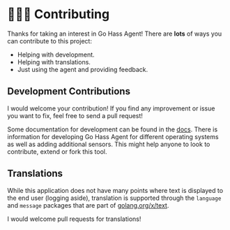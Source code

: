 <!--
 Copyright 2025 Joshua Rich <joshua.rich@gmail.com>.
 SPDX-License-Identifier: MIT
-->

# 🧑‍🤝‍🧑 Contributing

Thanks for taking an interest in Go Hass Agent! There are **lots** of ways you can contribute to this project:

- Helping with development.
- Helping with translations.
- Just using the agent and providing feedback.

## Development Contributions

I would welcome your contribution! If you find any improvement or issue you want
to fix, feel free to send a pull request!

Some documentation for development can be found in
the [docs](docs/README.md). There is information for developing
Go Hass Agent for different operating systems as well as adding additional
sensors. This might help anyone to look to contribute, extend or fork this tool.

## Translations

While this application does not have many points where text is displayed to
the end user (logging aside), translation is supported through the `language`
and `message` packages that are part of
[golang.org/x/text](https://pkg.go.dev/golang.org/x/text).

I would welcome pull requests for translations!
